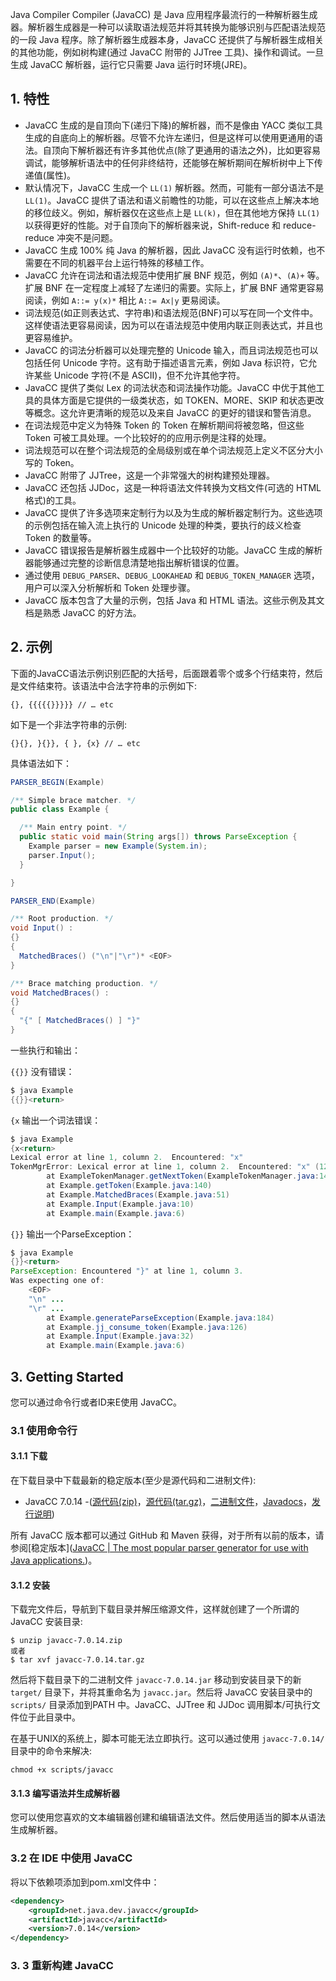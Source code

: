 Java Compiler Compiler (JavaCC) 是 Java 应用程序最流行的一种解析器生成器。解析器生成器是一种可以读取语法规范并将其转换为能够识别与匹配语法规范的一段 Java 程序。除了解析器生成器本身，JavaCC 还提供了与解析器生成相关的其他功能，例如树构建(通过 JavaCC 附带的 JJTree 工具)、操作和调试。一旦生成 JavaCC 解析器，运行它只需要 Java 运行时环境(JRE)。

## 1. 特性

- JavaCC 生成的是自顶向下(递归下降)的解析器，而不是像由 YACC 类似工具生成的自底向上的解析器。尽管不允许左递归，但是这样可以使用更通用的语法。自顶向下解析器还有许多其他优点(除了更通用的语法之外)，比如更容易调试，能够解析语法中的任何非终结符，还能够在解析期间在解析树中上下传递值(属性)。
- 默认情况下，JavaCC 生成一个 `LL(1)` 解析器。然而，可能有一部分语法不是 `LL(1)`。JavaCC 提供了语法和语义前瞻性的功能，可以在这些点上解决本地的移位歧义。例如，解析器仅在这些点上是 `LL(k)`，但在其他地方保持 `LL(1)` 以获得更好的性能。对于自顶向下的解析器来说，Shift-reduce 和 reduce-reduce 冲突不是问题。
- JavaCC 生成 100% 纯 Java 的解析器，因此 JavaCC 没有运行时依赖，也不需要在不同的机器平台上运行特殊的移植工作。
- JavaCC 允许在词法和语法规范中使用扩展 BNF 规范，例如 `(A)*`、`(A)+` 等。扩展 BNF 在一定程度上减轻了左递归的需要。实际上，扩展 BNF 通常更容易阅读，例如 `A::= y(x)*` 相比 `A::= Ax|y` 更易阅读。
- 词法规范(如正则表达式、字符串)和语法规范(BNF)可以写在同一个文件中。这样使语法更容易阅读，因为可以在语法规范中使用内联正则表达式，并且也更容易维护。
- JavaCC 的词法分析器可以处理完整的 Unicode 输入，而且词法规范也可以包括任何 Unicode 字符。这有助于描述语言元素，例如 Java 标识符，它允许某些 Unicode 字符(不是 ASCII)，但不允许其他字符。
- JavaCC 提供了类似 Lex 的词法状态和词法操作功能。JavaCC 中优于其他工具的具体方面是它提供的一级类状态，如 TOKEN、MORE、SKIP 和状态更改等概念。这允许更清晰的规范以及来自 JavaCC 的更好的错误和警告消息。
- 在词法规范中定义为特殊 Token 的 Token 在解析期间将被忽略，但这些 Token 可被工具处理。一个比较好的的应用示例是注释的处理。
- 词法规范可以在整个词法规范的全局级别或在单个词法规范上定义不区分大小写的 Token。
- JavaCC 附带了 JJTree，这是一个非常强大的树构建预处理器。
- JavaCC 还包括 JJDoc，这是一种将语法文件转换为文档文件(可选的 HTML 格式)的工具。
- JavaCC 提供了许多选项来定制行为以及为生成的解析器定制行为。这些选项的示例包括在输入流上执行的 Unicode 处理的种类，要执行的歧义检查 Token 的数量等。
- JavaCC 错误报告是解析器生成器中一个比较好的功能。JavaCC 生成的解析器能够通过完整的诊断信息清楚地指出解析错误的位置。
- 通过使用 `DEBUG_PARSER`、`DEBUG_LOOKAHEAD` 和 `DEBUG_TOKEN_MANAGER` 选项，用户可以深入分析解析和 Token 处理步骤。
- JavaCC 版本包含了大量的示例，包括 Java 和 HTML 语法。这些示例及其文档是熟悉 JavaCC 的好方法。

## 2. 示例

下面的JavaCC语法示例识别匹配的大括号，后面跟着零个或多个行结束符，然后是文件结束符。该语法中合法字符串的示例如下:

```
{}, {{{{{}}}}} // … etc
```

如下是一个非法字符串的示例:

```
{}{}, }{}}, { }, {x} // … etc
```

具体语法如下：

```java
PARSER_BEGIN(Example)

/** Simple brace matcher. */
public class Example {

  /** Main entry point. */
  public static void main(String args[]) throws ParseException {
    Example parser = new Example(System.in);
    parser.Input();
  }

}

PARSER_END(Example)

/** Root production. */
void Input() :
{}
{
  MatchedBraces() ("\n"|"\r")* <EOF>
}

/** Brace matching production. */
void MatchedBraces() :
{}
{
  "{" [ MatchedBraces() ] "}"
}
```

一些执行和输出：

`{{}}` 没有错误：

```java
$ java Example
{{}}<return>
```

`{x` 输出一个词法错误：

```java
$ java Example
{x<return>
Lexical error at line 1, column 2.  Encountered: "x"
TokenMgrError: Lexical error at line 1, column 2.  Encountered: "x" (120), after : ""
        at ExampleTokenManager.getNextToken(ExampleTokenManager.java:146)
        at Example.getToken(Example.java:140)
        at Example.MatchedBraces(Example.java:51)
        at Example.Input(Example.java:10)
        at Example.main(Example.java:6)
```

`{}}` 输出一个ParseException：

```java
$ java Example
{}}<return>
ParseException: Encountered "}" at line 1, column 3.
Was expecting one of:
    <EOF>
    "\n" ...
    "\r" ...
        at Example.generateParseException(Example.java:184)
        at Example.jj_consume_token(Example.java:126)
        at Example.Input(Example.java:32)
        at Example.main(Example.java:6)
```

## 3. Getting Started

您可以通过命令行或者ID来E使用 JavaCC。

### 3.1 使用命令行

#### 3.1.1 下载

在下载目录中下载最新的稳定版本(至少是源代码和二进制文件):

- JavaCC 7.0.14 -([源代码(zip)](https://github.com/javacc/javacc/archive/javacc-7.0.14.zip)，[源代码(tar.gz)](https://github.com/javacc/javacc/archive/javacc-7.0.14.tar.gz)，[二进制文件](https://repo1.maven.org/maven2/net/java/dev/javacc/javacc/7.0.14/javacc-7.0.14.jar)，[Javadocs](https://repo1.maven.org/maven2/net/java/dev/javacc/javacc/7.0.14/javacc-7.0.14-javadoc.jar)，[发行说明](https://javacc.github.io/javacc/release-notes.html#javacc-7.0.14))

所有 JavaCC 版本都可以通过 GitHub 和 Maven 获得，对于所有以前的版本，请参阅[稳定版本]([JavaCC | The most popular parser generator for use with Java applications.](https://javacc.github.io/javacc/downloads.html))。

#### 3.1.2 安装

下载完文件后，导航到下载目录并解压缩源文件，这样就创建了一个所谓的 JavaCC 安装目录:

```shell
$ unzip javacc-7.0.14.zip
或者
$ tar xvf javacc-7.0.14.tar.gz
```

然后将下载目录下的二进制文件 `javacc-7.0.14.jar` 移动到安装目录下的新 `target/` 目录下，并将其重命名为 `javacc.jar`。然后将 JavaCC 安装目录中的 `scripts/` 目录添加到PATH 中。JavaCC、JJTree 和 JJDoc 调用脚本/可执行文件位于此目录中。

在基于UNIX的系统上，脚本可能无法立即执行。这可以通过使用 `javacc-7.0.14/` 目录中的命令来解决:

```shell
chmod +x scripts/javacc
```

#### 3.1.3 编写语法并生成解析器

您可以使用您喜欢的文本编辑器创建和编辑语法文件。然后使用适当的脚本从语法生成解析器。

### 3.2 在 IDE 中使用 JavaCC

将以下依赖项添加到pom.xml文件中：

```xml
<dependency>
    <groupId>net.java.dev.javacc</groupId>
    <artifactId>javacc</artifactId>
    <version>7.0.14</version>
</dependency>
```

### 3. 3 重新构建 JavaCC
